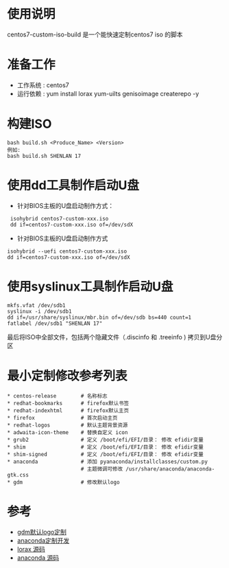
# 使用说明

centos7-custom-iso-build 是一个能快速定制centos7 iso 的脚本

# 准备工作

* 工作系统  : centos7
* 运行依赖  : yum install lorax yum-uilts genisoimage createrepo -y

# 构建ISO

    bash build.sh <Produce_Name> <Version>
    例如:
    bash build.sh SHENLAN 17


# 使用dd工具制作启动U盘

* 针对BIOS主板的U盘启动制作方式：
 
```
 isohybrid centos7-custom-xxx.iso
 dd if=centos7-custom-xxx.iso of=/dev/sdX
```

* 针对BIOS主板的U盘启动制作方式

```
isohybrid --uefi centos7-custom-xxx.iso
dd if=centos7-custom-xxx.iso of=/dev/sdX
```

# 使用syslinux工具制作启动U盘

```
mkfs.vfat /dev/sdb1
syslinux -i /dev/sdb1
dd if=/usr/share/syslinux/mbr.bin of=/dev/sdb bs=440 count=1
fatlabel /dev/sdb1 "SHENLAN 17"
```

最后将ISO中全部文件，包括两个隐藏文件（.discinfo  和 .treeinfo ) 拷贝到U盘分区

# 最小定制修改参考列表

```
* centos-release        # 名称标志
* redhat-bookmarks      # firefox默认书签
* redhat-indexhtml      # firefox默认主页
* firefox               # 首次启动主页
* redhat-logos          # 默认主题背景资源
* adwaita-icon-theme    # 替换自定义 icon
* grub2                 # 定义 /boot/efi/EFI/目录： 修改 efidir变量
* shim                  # 定义 /boot/efi/EFI/目录： 修改 efidir变量
* shim-signed           # 定义 /boot/efi/EFI/目录： 修改 efidir变量
* anaconda              # 添加 pyanaconda/installclasses/custom.py 
                        # 主题微调可修改 /usr/share/anaconda/anaconda-gtk.css 
* gdm                   # 修改默认logo
```

# 参考

* [gdm默认logo定制](https://access.redhat.com/documentation/zh-cn/red_hat_enterprise_linux/7/html/desktop_migration_and_administration_guide/customizing-login-screen)
* [anaconda定制开发](https://access.redhat.com/documentation/en-us/red_hat_enterprise_linux/7/html-single/anaconda_customization_guide/index)
* [lorax 源码](https://github.com/rhinstaller/lorax)
* [anaconda 源码](https://github.com/rhinstaller/anaconda)
